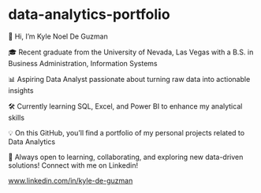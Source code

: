 # data-analytics-portfolio
👋 Hi, I’m Kyle Noel De Guzman

🎓 Recent graduate from the University of Nevada, Las Vegas with a B.S. in Business Administration, Information Systems

📊 Aspiring Data Analyst passionate about turning raw data into actionable insights

🛠️ Currently learning SQL, Excel, and Power BI to enhance my analytical skills

💡 On this GitHub, you’ll find a portfolio of my personal projects related to Data Analytics

🚀 Always open to learning, collaborating, and exploring new data-driven solutions! Connect with me on Linkedin! 

www.linkedin.com/in/kyle-de-guzman




